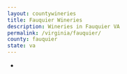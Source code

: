 ```yaml
---
layout: countywineries
title: Fauquier Wineries
description: Wineries in Fauquier VA
permalink: /virginia/fauquier/
county: fauquier
state: va
---
```

-
